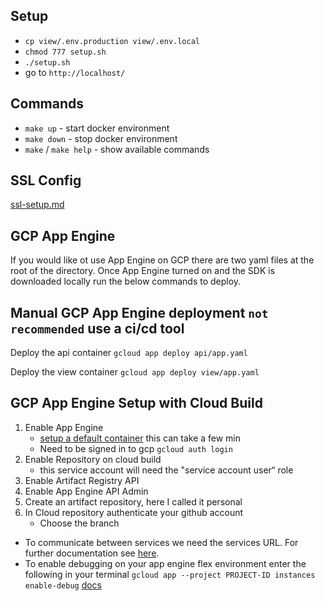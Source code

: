 ## Setup

- `cp view/.env.production view/.env.local`
- `chmod 777 setup.sh`
- `./setup.sh`
- go to `http://localhost/`

## Commands
- `make up` - start docker environment
- `make down` - stop docker environment
- `make` / `make help` - show available commands

## SSL Config
[ssl-setup.md](./view/.docker/ssl-setup.md)

## GCP App Engine
If you would like ot use App Engine on GCP there are two yaml files at the root of the
directory. Once App Engine turned on and the SDK is downloaded locally run the below commands to deploy.

## Manual GCP App Engine deployment `not recommended` use a ci/cd tool
Deploy the api container
`gcloud app deploy api/app.yaml`

Deploy the view container
`gcloud app deploy view/app.yaml`

## GCP App Engine Setup with Cloud Build
1) Enable App Engine
   - [setup a default container](https://cloud.google.com/appengine/docs/flexible/go/create-app) this can take a few min
   - Need to be signed in to gcp `gcloud auth login`
2) Enable Repository on cloud build
   - this service account will need the "service account user“ role
3) Enable Artifact Registry API
4) Enable App Engine API Admin
5) Create an artifact repository, here I called it personal
6) In Cloud repository authenticate your github account
   - Choose the branch

* To communicate between services we need the services URL. For further documentation see [here](https://cloud.google.com/appengine/docs/flexible/communicating-between-services).
* To enable debugging on your app engine flex environment enter the following in your terminal `gcloud app --project PROJECT-ID instances enable-debug` [docs](https://cloud.google.com/appengine/docs/flexible/debugging-an-instance)
